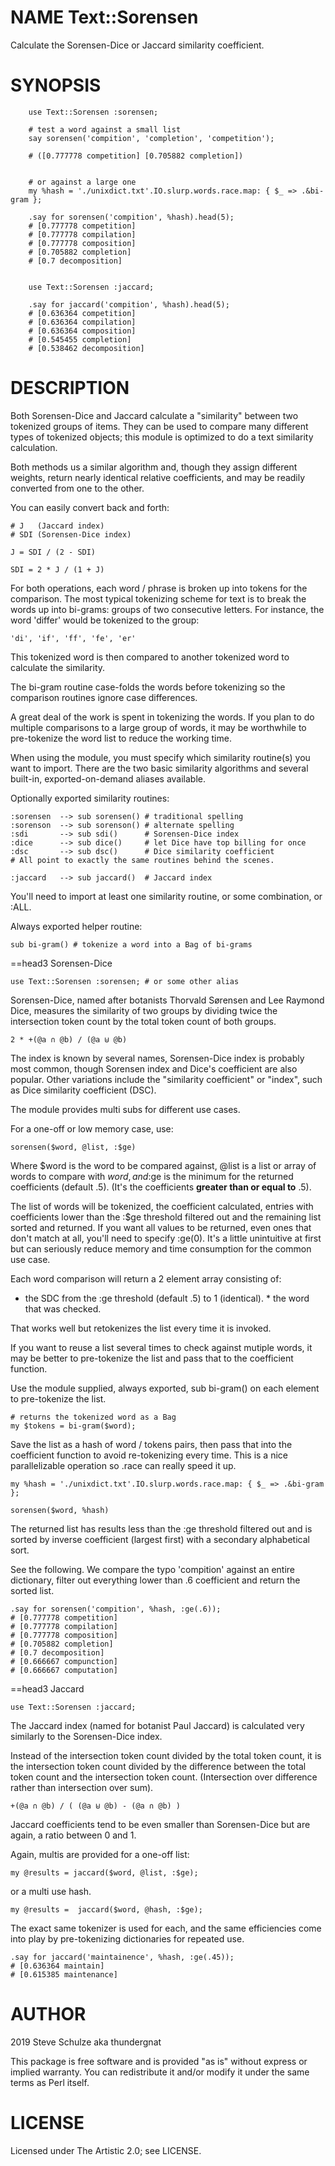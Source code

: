 NAME Text::Sorensen
===================

Calculate the Sorensen-Dice or Jaccard similarity coefficient.

SYNOPSIS
========

        use Text::Sorensen :sorensen;

        # test a word against a small list
        say sorensen('compition', 'completion', 'competition');

        # ([0.777778 competition] [0.705882 completion])


        # or against a large one
        my %hash = './unixdict.txt'.IO.slurp.words.race.map: { $_ => .&bi-gram };

        .say for sorensen('compition', %hash).head(5);
        # [0.777778 competition]
        # [0.777778 compilation]
        # [0.777778 composition]
        # [0.705882 completion]
        # [0.7 decomposition]


        use Text::Sorensen :jaccard;

        .say for jaccard('compition', %hash).head(5);
        # [0.636364 competition]
        # [0.636364 compilation]
        # [0.636364 composition]
        # [0.545455 completion]
        # [0.538462 decomposition]

DESCRIPTION
===========

Both Sorensen-Dice and Jaccard calculate a "similarity" between two tokenized groups of items. They can be used to compare many different types of tokenized objects; this module is optimized to do a text similarity calculation.

Both methods us a similar algorithm and, though they assign different weights, return nearly identical relative coefficients, and may be readily converted from one to the other.

You can easily convert back and forth:

    # J   (Jaccard index)
    # SDI (Sorensen-Dice index)

    J = SDI / (2 - SDI)

    SDI = 2 * J / (1 + J)

For both operations, each word / phrase is broken up into tokens for the comparison. The most typical tokenizing scheme for text is to break the words up into bi-grams: groups of two consecutive letters. For instance, the word 'differ' would be tokenized to the group:

    'di', 'if', 'ff', 'fe', 'er'

This tokenized word is then compared to another tokenized word to calculate the similarity.

The bi-gram routine case-folds the words before tokenizing so the comparison routines ignore case differences. 

A great deal of the work is spent in tokenizing the words. If you plan to do multiple comparisons to a large group of words, it may be worthwhile to pre-tokenize the word list to reduce the working time.

When using the module, you must specify which similarity routine(s) you want to import. There are the two basic similarity algorithms and several built-in, exported-on-demand aliases available.

Optionally exported similarity routines:

    :sorensen  --> sub sorensen() # traditional spelling
    :sorenson  --> sub sorenson() # alternate spelling
    :sdi       --> sub sdi()      # Sorensen-Dice index
    :dice      --> sub dice()     # let Dice have top billing for once
    :dsc       --> sub dsc()      # Dice similarity coefficient
    # All point to exactly the same routines behind the scenes.

    :jaccard   --> sub jaccard()  # Jaccard index

You'll need to import at least one similarity routine, or some combination, or :ALL.

Always exported helper routine:

    sub bi-gram() # tokenize a word into a Bag of bi-grams

==head3 Sorensen-Dice

    use Text::Sorensen :sorensen; # or some other alias

Sorensen-Dice, named after botanists Thorvald Sørensen and Lee Raymond Dice, measures the similarity of two groups by dividing twice the intersection token count by the total token count of both groups.

    2 * +(@a ∩ @b) / (@a ⊎ @b)

The index is known by several names, Sorensen-Dice index is probably most common, though Sorensen index and Dice's coefficient are also popular. Other variations include the "similarity coefficient" or "index", such as Dice similarity coefficient (DSC).

The module provides multi subs for different use cases.

For a one-off or low memory case, use:

    sorensen($word, @list, :$ge)

Where $word is the word to be compared against, @list is a list or array of words to compare with $word, and :$ge is the minimum for the returned coefficients (default .5). (It's the coefficients **greater than or equal to** .5).

The list of words will be tokenized, the coefficient calculated, entries with coefficients lower than the :$ge threshold filtered out and the remaining list sorted and returned. If you want all values to be returned, even ones that don't match at all, you'll need to specify :ge(0). It's a little unintuitive at first but can seriously reduce memory and time consumption for the common use case.

Each word comparison will return a 2 element array consisting of:

* the SDC from the :ge threshold (default .5) to 1 (identical). * the word that was checked.

That works well but retokenizes the list every time it is invoked.

If you want to reuse a list several times to check against mutiple words, it may be better to pre-tokenize the list and pass that to the coefficient function.

Use the module supplied, always exported, sub bi-gram() on each element to pre-tokenize the list.

    # returns the tokenized word as a Bag
    my $tokens = bi-gram($word);

Save the list as a hash of word / tokens pairs, then pass that into the coefficient function to avoid re-tokenizing every time. This is a nice parallelizable operation so .race can really speed it up.

    my %hash = './unixdict.txt'.IO.slurp.words.race.map: { $_ => .&bi-gram };

    sorensen($word, %hash)

The returned list has results less than the :ge threshold filtered out and is sorted by inverse coefficient (largest first) with a secondary alphabetical sort.

See the following. We compare the typo 'compition' against an entire dictionary, filter out everything lower than .6 coefficient and return the sorted list.

    .say for sorensen('compition', %hash, :ge(.6));
    # [0.777778 competition]
    # [0.777778 compilation]
    # [0.777778 composition]
    # [0.705882 completion]
    # [0.7 decomposition]
    # [0.666667 compunction]
    # [0.666667 computation]

==head3 Jaccard

    use Text::Sorensen :jaccard;

The Jaccard index (named for botanist Paul Jaccard) is calculated very similarly to the Sorensen-Dice index.

Instead of the intersection token count divided by the total token count, it is the intersection token count divided by the difference between the total token count and the intersection token count. (Intersection over difference rather than intersection over sum).

    +(@a ∩ @b) / ( (@a ⊎ @b) - (@a ∩ @b) )

Jaccard coefficients tend to be even smaller than Sorensen-Dice but are again, a ratio between 0 and 1.

Again, multis are provided for a one-off list:

    my @results = jaccard($word, @list, :$ge);

or a multi use hash.

    my @results =  jaccard($word, @hash, :$ge);

The exact same tokenizer is used for each, and the same efficiencies come into play by pre-tokenizing dictionaries for repeated use.

    .say for jaccard('maintainence', %hash, :ge(.45));
    # [0.636364 maintain]
    # [0.615385 maintenance]

AUTHOR
======

2019 Steve Schulze aka thundergnat

This package is free software and is provided "as is" without express or implied warranty. You can redistribute it and/or modify it under the same terms as Perl itself.

LICENSE
=======

Licensed under The Artistic 2.0; see LICENSE.

